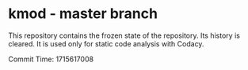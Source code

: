 # kmod - master branch

This repository contains the frozen state of the repository.
Its history is cleared. It is used only for static code
analysis with Codacy.

Commit Time: 1715617008